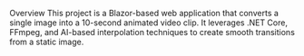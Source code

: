 Overview
This project is a Blazor-based web application that converts a single image into a 10-second animated video clip. It leverages .NET Core, FFmpeg, and AI-based interpolation techniques to create smooth transitions from a static image.


